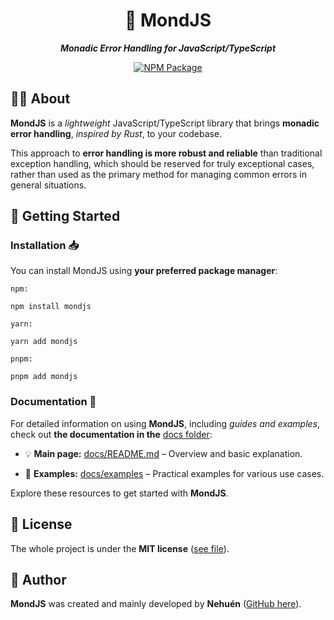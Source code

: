 <div align="center">

# 🐛 MondJS

**_Monadic Error Handling for JavaScript/TypeScript_**

[![NPM Package](https://img.shields.io/badge/NPM-%23CB3837.svg?style=for-the-badge&logo=npm&logoColor=white)](https://www.npmjs.com/package/mondjs)

</div>

## 👋🏼 About

**MondJS** is a _lightweight_ JavaScript/TypeScript library that brings **monadic error handling**, _inspired by Rust_, to your codebase.

This approach to **error handling is more robust and reliable** than traditional exception handling, which should be reserved for truly exceptional cases, rather than used as the primary method for managing common errors in general situations.

## 🚀 Getting Started

### Installation 📥

You can install MondJS using **your preferred package manager**:

`npm:`

```
npm install mondjs
```

`yarn:`

```
yarn add mondjs
```

`pnpm:`

```
pnpm add mondjs
```

### Documentation 📖

For detailed information on using **MondJS**, including _guides and examples_, check out **the documentation in the** [docs folder](./docs):

- 💡 **Main page:** [docs/README.md](./docs/README.md) – Overview and basic explanation.

- 👀 **Examples:** [docs/examples](./docs/examples) – Practical examples for various use cases.

Explore these resources to get started with **MondJS**.

## 📄 License

The whole project is under the **MIT license** ([see file](./LICENSE)).

## 👤 Author

**MondJS** was created and mainly developed by **Nehuén** ([GitHub here](https://github.com/nehu3n)).

